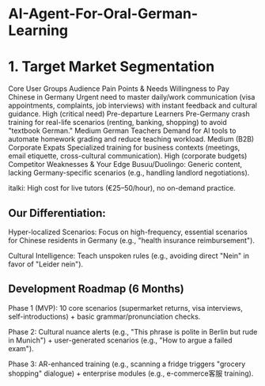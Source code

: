 # AI-Agent-For-Oral-German-Learning 

# 1. Target Market Segmentation

Core User Groups
Audience	Pain Points & Needs	Willingness to Pay
Chinese in Germany	Urgent need to master daily/work communication (visa appointments, complaints, job interviews) with instant feedback and cultural guidance.	High (critical need)
Pre-departure Learners	Pre-Germany crash training for real-life scenarios (renting, banking, shopping) to avoid "textbook German."	Medium
German Teachers	Demand for AI tools to automate homework grading and reduce teaching workload.	Medium (B2B)
Corporate Expats	Specialized training for business contexts (meetings, email etiquette, cross-cultural communication).	High (corporate budgets)
Competitor Weaknesses & Your Edge
Busuu/Duolingo: Generic content, lacking Germany-specific scenarios (e.g., handling landlord negotiations).

italki: High cost for live tutors (€25–50/hour), no on-demand practice.

## Our Differentiation:

Hyper-localized Scenarios: Focus on high-frequency, essential scenarios for Chinese residents in Germany (e.g., "health insurance reimbursement").

Cultural Intelligence: Teach unspoken rules (e.g., avoiding direct "Nein" in favor of "Leider nein").

## Development Roadmap (6 Months)
Phase 1 (MVP): 10 core scenarios (supermarket returns, visa interviews, self-introductions) + basic grammar/pronunciation checks.

Phase 2: Cultural nuance alerts (e.g., "This phrase is polite in Berlin but rude in Munich") + user-generated scenarios (e.g., "How to argue a failed exam").

Phase 3: AR-enhanced training (e.g., scanning a fridge triggers "grocery shopping" dialogue) + enterprise modules (e.g., e-commerce客服 training).
